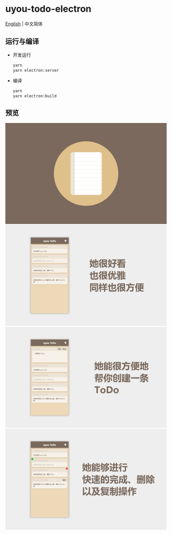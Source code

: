 # uyou-todo-electron
 
[English](https://github.com/tonylu110/uyou-todo-electron) | 中文简体

## 运行与编译 

- 开发运行
    ``` 
    yarn
    yarn electron:server
    ```
- 编译
  ```
  yarn
  yarn electron:build
  ```

## 预览
![](../demo/demo1.png)
![](../demo/zh_cn/demo2.png)
![](../demo/zh_cn/demo3.png)
![](../demo/zh_cn/demo4.png)